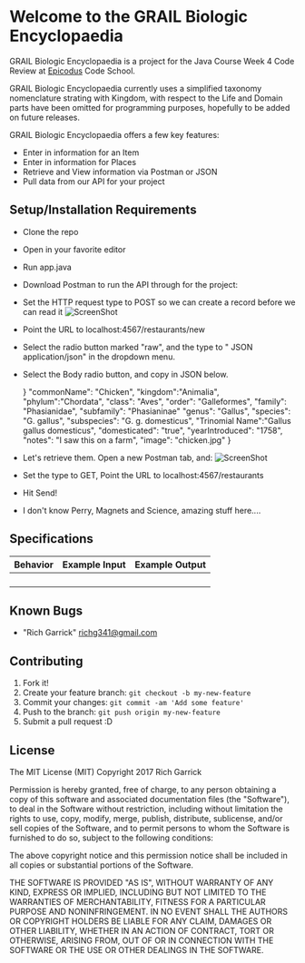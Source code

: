 

# Welcome to the GRAIL Biologic Encyclopaedia

GRAIL Biologic Encyclopaedia is a project for the Java Course Week 4 Code Review at [Epicodus](https://www.epicodus.com/) Code School.

GRAIL Biologic Encyclopaedia currently uses a simplified taxonomy nomenclature strating with Kingdom, with respect to the Life and Domain parts have been omitted for programming purposes, hopefully to be added on future releases.

GRAIL Biologic Encyclopaedia offers a few key features:
- Enter in information for an Item
- Enter in information for Places
- Retrieve and View information via Postman or JSON 
- Pull data from our API for your project


## Setup/Installation Requirements

* Clone the repo
* Open in your favorite editor
* Run app.java
* Download Postman to run the API through for the project:
* Set the HTTP request type to POST so we can create a record before we can read it
![ScreenShot](screenshot01.jpg)
* Point the URL to localhost:4567/restaurants/new
* Select the radio button marked "raw", and the type to " JSON application/json" in the dropdown menu.
* Select the Body radio button, and copy in JSON below.

  }
    "commonName": "Chicken",
    "kingdom":"Animalia",
    "phylum":"Chordata",
    "class": "Aves",
    "order": "Galleformes",
    "family": "Phasianidae",
    "subfamily": "Phasianinae"
    "genus": "Gallus",
    "species": "G. gallus",
    "subspecies": "G. g. domesticus",
    "Trinomial Name":"Gallus gallus domesticus",
    "domesticated": "true",
    "yearIntroduced": "1758",
    "notes": "I saw this on a farm",
    "image": "chicken.jpg"
  }


* Let's retrieve them. Open a new Postman tab, and:
![ScreenShot](screenshot02.jpg)
* Set the type to GET, Point the URL to localhost:4567/restaurants
* Hit Send!
* I don't know Perry, Magnets and Science, amazing stuff here....


## Specifications

| Behavior      | Example Input         | Example Output        |
| ------------- | ------------- | ------------- |
|   |  |  |
|   |  |  |
|   |  |  |
|   |  |  |

## Known Bugs
* "Rich Garrick" <richg341@gmail.com>

## Contributing

1. Fork it!
2. Create your feature branch: `git checkout -b my-new-feature`
3. Commit your changes: `git commit -am 'Add some feature'`
4. Push to the branch: `git push origin my-new-feature`
5. Submit a pull request :D


## License
The MIT License (MIT)
Copyright 2017 Rich Garrick

Permission is hereby granted, free of charge, to any person obtaining a copy of this software and associated documentation files (the "Software"), to deal in the Software without restriction, including without limitation the rights to use, copy, modify, merge, publish, distribute, sublicense, and/or sell copies of the Software, and to permit persons to whom the Software is furnished to do so, subject to the following conditions:

The above copyright notice and this permission notice shall be included in all copies or substantial portions of the Software.

THE SOFTWARE IS PROVIDED "AS IS", WITHOUT WARRANTY OF ANY KIND, EXPRESS OR IMPLIED, INCLUDING BUT NOT LIMITED TO THE WARRANTIES OF MERCHANTABILITY, FITNESS FOR A PARTICULAR PURPOSE AND NONINFRINGEMENT. IN NO EVENT SHALL THE AUTHORS OR COPYRIGHT HOLDERS BE LIABLE FOR ANY CLAIM, DAMAGES OR OTHER LIABILITY, WHETHER IN AN ACTION OF CONTRACT, TORT OR OTHERWISE, ARISING FROM, OUT OF OR IN CONNECTION WITH THE SOFTWARE OR THE USE OR OTHER DEALINGS IN THE SOFTWARE.
